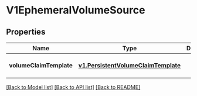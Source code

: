 # V1EphemeralVolumeSource
## Properties

Name | Type | Description | Notes
------------ | ------------- | ------------- | -------------
**volumeClaimTemplate** | [**v1.PersistentVolumeClaimTemplate**](v1.PersistentVolumeClaimTemplate.md) |  | [optional] [default to null]

[[Back to Model list]](../README.md#documentation-for-models) [[Back to API list]](../README.md#documentation-for-api-endpoints) [[Back to README]](../README.md)

